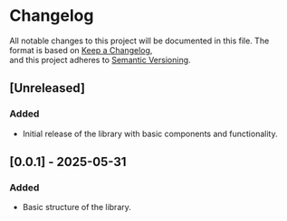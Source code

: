 # Changelog

All notable changes to this project will be documented in this file.
The format is based on [Keep a Changelog](https://keepachangelog.com/en/1.0.0/),  
and this project adheres to [Semantic Versioning](https://semver.org/spec/v2.0.0.html).

## [Unreleased]
### Added
- Initial release of the library with basic components and functionality.

## [0.0.1] - 2025-05-31
### Added
- Basic structure of the library.
